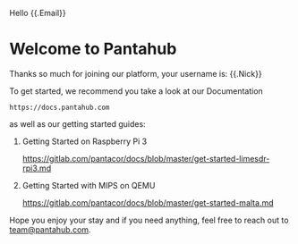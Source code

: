 Hello {{.Email}}

# Welcome to Pantahub

Thanks so much for joining our platform, your username is: {{.Nick}}

To get started, we recommend you take a look at our Documentation

	https://docs.pantahub.com

as well as our getting started guides:

1. Getting Started on Raspberry Pi 3

	https://gitlab.com/pantacor/docs/blob/master/get-started-limesdr-rpi3.md

2.  Getting Started with MIPS on QEMU

	https://gitlab.com/pantacor/docs/blob/master/get-started-malta.md

Hope you enjoy your stay and if you need anything, feel free to reach out to team@pantahub.com.
